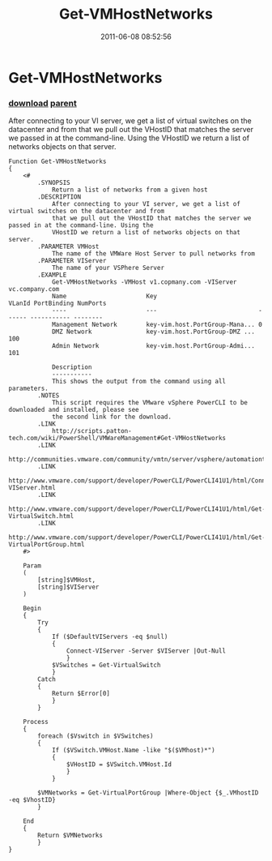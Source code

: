 ﻿---
pid:            2718
parent:         2717
children:       
poster:         Jeff Patton
title:          Get-VMHostNetworks
date:           2011-06-08 08:52:56
description:    After connecting to your VI server, we get a list of virtual switches on the datacenter and from that we pull out the VHostID that matches the server we passed in at the command-line. Using the VHostID we return a list of networks objects on that server.
format:         posh
---

# Get-VMHostNetworks

### [download](2718.ps1) [parent](2717.md) 

After connecting to your VI server, we get a list of virtual switches on the datacenter and from that we pull out the VHostID that matches the server we passed in at the command-line. Using the VHostID we return a list of networks objects on that server.

```posh
Function Get-VMHostNetworks
{
    <#
        .SYNOPSIS
            Return a list of networks from a given host
        .DESCRIPTION
            After connecting to your VI server, we get a list of virtual switches on the datacenter and from
            that we pull out the VHostID that matches the server we passed in at the command-line. Using the
            VHostID we return a list of networks objects on that server.
        .PARAMETER VMHost
            The name of the VMWare Host Server to pull networks from
        .PARAMETER VIServer
            The name of your VSPhere Server
        .EXAMPLE
            Get-VMHostNetworks -VMHost v1.copmany.com -VIServer vc.company.com
            Name                      Key                            VLanId PortBinding NumPorts
            ----                      ---                            ------ ----------- --------
            Management Network        key-vim.host.PortGroup-Mana... 0
            DMZ Network               key-vim.host.PortGroup-DMZ ... 100
            Admin Network             key-vim.host.PortGroup-Admi... 101

            Description
            -----------
            This shows the output from the command using all parameters.
        .NOTES
            This script requires the VMware vSphere PowerCLI to be downloaded and installed, please see
            the second link for the download.
        .LINK
            http://scripts.patton-tech.com/wiki/PowerShell/VMWareManagement#Get-VMHostNetworks
        .LINK
            http://communities.vmware.com/community/vmtn/server/vsphere/automationtools/powercli
        .LINK
            http://www.vmware.com/support/developer/PowerCLI/PowerCLI41U1/html/Connect-VIServer.html
        .LINK
            http://www.vmware.com/support/developer/PowerCLI/PowerCLI41U1/html/Get-VirtualSwitch.html
        .LINK
            http://www.vmware.com/support/developer/PowerCLI/PowerCLI41U1/html/Get-VirtualPortGroup.html
    #>
    
    Param
    (
        [string]$VMHost,
        [string]$VIServer
    )
    
    Begin
    {
        Try
        {
            If ($DefaultVIServers -eq $null)
            {
                Connect-VIServer -Server $VIServer |Out-Null
                }
            $VSwitches = Get-VirtualSwitch
            }
        Catch
        {
            Return $Error[0]
            }
        }

    Process
    {
        foreach ($Vswitch in $VSwitches)
        {
            If ($VSwitch.VMHost.Name -like "$($VMhost)*")
            {
                $VHostID = $VSwitch.VMHost.Id
                }
            }

        $VMNetworks = Get-VirtualPortGroup |Where-Object {$_.VMhostID -eq $VhostID}
        }

    End
    {
        Return $VMNetworks
        }
}
```
